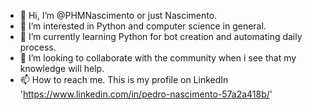 - 👋 Hi, I’m @PHMNascimento or just Nascimento.
- 👀 I’m interested in Python and computer science in general.
- 🌱 I’m currently learning Python for bot creation and automating daily process.
- 💞️ I’m looking to collaborate with the community when i see that my knowledge will help.
- 📫 How to reach me. This is my profile on LinkedIn 'https://www.linkedin.com/in/pedro-nascimento-57a2a418b/'

<!---
PHMNascimento/PHMNascimento is a ✨ special ✨ repository because its `README.md` (this file) appears on your GitHub profile.
You can click the Preview link to take a look at your changes.
--->
